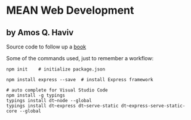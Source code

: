 # MEAN Web Development
## by Amos Q. Haviv

Source code to follow up a [book](https://www.packtpub.com/web-development/mean-web-development)

Some of the commands used, just to remember a workflow:

```
npm init    # initialize package.json

npm install express --save  # install Express framework

# auto complete for Visual Studio Code
npm install -g typings  
typings install dt~node --global
typings install dt~express dt~serve-static dt~express-serve-static-core --global
```